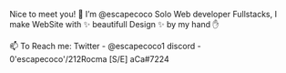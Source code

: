 Nice to meet you! 👋
I’m @escapecoco
Solo Web developer Fullstacks, I make WebSite with ✨ beautifull Design ✨ by my hand ✋

📫 To Reach me:
Twitter - @escapecoco1
discord - 0'escapecoco'/212Rocma [S/E] aCa#7224
